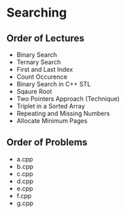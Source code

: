 # Searching

## Order of Lectures

- Binary Search
- Ternary Search
- First and Last Index
- Count Occurence
- Binary Search in C++ STL
- Sqaure Root
- Two Pointers Approach (Technique)
- Triplet in a Sorted Array
- Repeating and Missing Numbers
- Allocate Minimum Pages

## Order of Problems

- a.cpp
- b.cpp
- c.cpp
- d.cpp
- e.cpp
- f.cpp
- g.cpp
